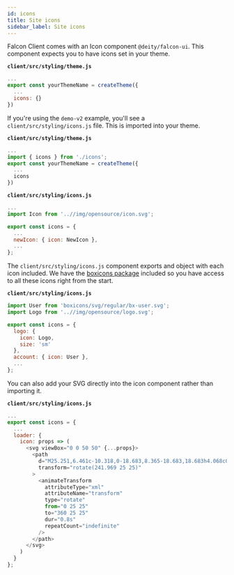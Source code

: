 ```yaml
---
id: icons
title: Site icons
sidebar_label: Site icons
---
```


Falcon Client comes with an Icon component `@deity/falcon-ui`. This component expects you to have icons set in your theme.

**`client/src/styling/theme.js`**
```js
...
export const yourThemeName = createTheme({
  ...
  icons: {}
})
```

If you're using the `demo-v2` example, you'll see a `client/src/styling/icons.js` file. This is imported into your theme.

**`client/src/styling/theme.js`**
```js
...
import { icons } from './icons';
export const yourThemeName = createTheme({
  ...
  icons
})
```

**`client/src/styling/icons.js`**
```js
...
import Icon from '..//img/opensource/icon.svg';

export const icons = {
  ...
  newIcon: { icon: NewIcon },
  ...
};
```

The `client/src/styling/icons.js` component exports and object with each icon included. We have the <a href="https://boxicons.com/" target="_blank" rel="noopener noreferrer">boxicons package</a> included so you have access to all these icons right from the start.

**`client/src/styling/icons.js`**
```js
import User from 'boxicons/svg/regular/bx-user.svg';
import Logo from '..//img/opensource/logo.svg';

export const icons = {
  logo: {
    icon: Logo,
    size: 'sm'
  },
  account: { icon: User },
  ...
};
```

You can also add your SVG directly into the icon component rather than importing it.

**`client/src/styling/icons.js`**
```js
...
export const icons = {
  ...
  loader: {
    icon: props => (
      <svg viewBox="0 0 50 50" {...props}>
        <path
          d="M25.251,6.461c-10.318,0-18.683,8.365-18.683,18.683h4.068c0-8.071,6.543-14.615,14.615-14.615V6.461z"
          transform="rotate(241.969 25 25)"
        >
          <animateTransform
            attributeType="xml"
            attributeName="transform"
            type="rotate"
            from="0 25 25"
            to="360 25 25"
            dur="0.8s"
            repeatCount="indefinite"
          />
        </path>
      </svg>
    )
  }
};
```
